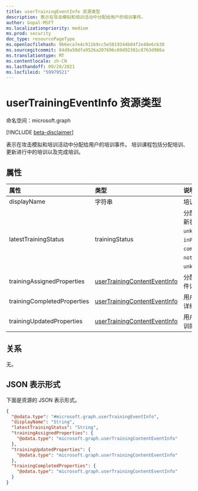 ```yaml
---
title: userTrainingEventInfo 资源类型
description: 表示在攻击模拟和培训活动中分配给用户的培训事件。
author: Gopal-MSFT
ms.localizationpriority: medium
ms.prod: security
doc_type: resourcePageType
ms.openlocfilehash: 9b6eca7e4c911b9cc5e5019244b04f2e48e6cb30
ms.sourcegitcommit: 84d9a50dfa9526a207696c69d92381c8763d986a
ms.translationtype: MT
ms.contentlocale: zh-CN
ms.lasthandoff: 09/28/2021
ms.locfileid: "59979521"
---
```

# <a name="usertrainingeventinfo-resource-type"></a>userTrainingEventInfo 资源类型

命名空间：microsoft.graph

[!INCLUDE [beta-disclaimer](../../includes/beta-disclaimer.md)]

表示在攻击模拟和培训活动中分配给用户的培训事件。 培训课程包括分配培训、更新进行中的培训以及完成培训。

## <a name="properties"></a>属性
|属性|类型|说明|
|:---|:---|:---|
|displayName|字符串|培训的显示名称。|
|latestTrainingStatus|trainingStatus|分配给用户的培训的最新状态。 可取值为：`unknown`、`assigned`、`inProgress`、`completed`、`overdue`、`notCompleted` 或 `unknownFutureValue`。|
|trainingAssignedProperties|[userTrainingContentEventInfo](../resources/usertrainingcontenteventinfo.md)|分配给用户的培训的事件详细信息。|
|trainingCompletedProperties|[userTrainingContentEventInfo](../resources/usertrainingcontenteventinfo.md)|用户完成培训时的事件详细信息。|
|trainingUpdatedProperties|[userTrainingContentEventInfo](../resources/usertrainingcontenteventinfo.md)|用户更新/进行中的培训的事件详细信息。|

## <a name="relationships"></a>关系
无。

## <a name="json-representation"></a>JSON 表示形式
下面是资源的 JSON 表示形式。
<!-- {
  "blockType": "resource",
  "@odata.type": "microsoft.graph.userTrainingEventInfo"
}
-->
``` json
{
  "@odata.type": "#microsoft.graph.userTrainingEventInfo",
  "displayName": "String",
  "latestTrainingStatus": "String",
  "trainingAssignedProperties": {
    "@odata.type": "microsoft.graph.userTrainingContentEventInfo"
  },
  "trainingUpdatedProperties": {
    "@odata.type": "microsoft.graph.userTrainingContentEventInfo"
  },
  "trainingCompletedProperties": {
    "@odata.type": "microsoft.graph.userTrainingContentEventInfo"
  }
}
```


